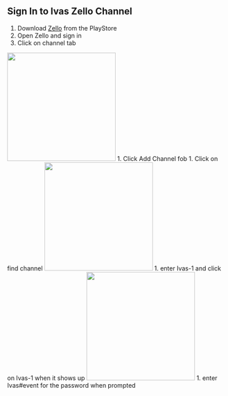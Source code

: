 ## Sign In to Ivas Zello Channel

1. Download [Zello](https://play.google.com/store/apps/details?id=com.loudtalks&hl=en_US&gl=US) from the PlayStore
1. Open Zello and sign in
1. Click on channel tab
<img src="https://jswizzy.github.io/Ivas/1.png" width="250">
1. Click Add Channel fob
1. Click on find channel
<img src="https://jswizzy.github.io/Ivas/2.png" width="250">
1. enter Ivas-1 and click on Ivas-1 when it shows up
<img class="clearfix" src="https://jswizzy.github.io/Ivas/3.png" width="250">
1. enter Ivas#event for the password when prompted
<style>
.clearfix::after {
  content: "";
  clear: both;
  display: table;
}
</style>
